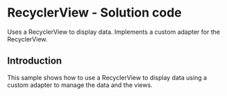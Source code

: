 RecyclerView - Solution code
============================

Uses a RecyclerView to display data. Implements a custom adapter for the
RecyclerView.

Introduction
------------

This sample shows how to use a RecyclerView to display data using a custom
adapter to manage the data and the views.
